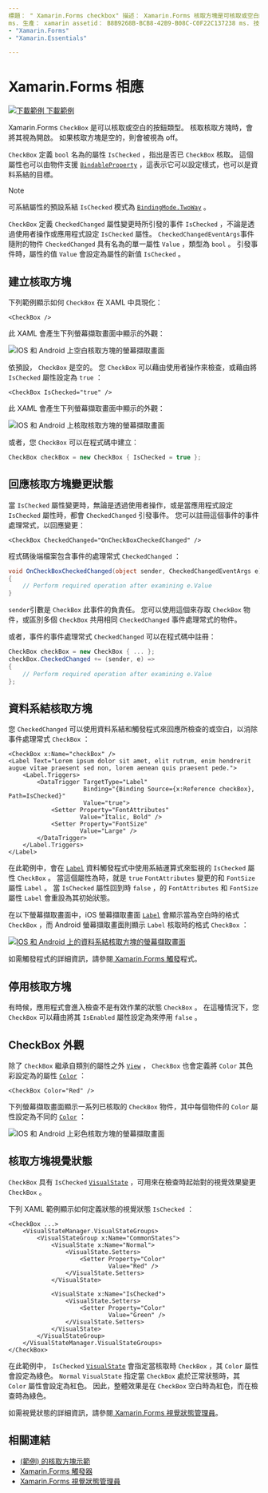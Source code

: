 ```yaml
---
標題： " Xamarin.Forms checkbox" 描述： Xamarin.Forms 核取方塊是可核取或空白的按鈕類型。 核取核取方塊時，會將其視為開啟。 如果核取方塊是空的，則會被視為 off。
ms. 生產： xamarin assetid： B8B9268B-BCB8-42B9-B08C-C0F22C137238 ms. 技術： xamarin-forms author： davidbritch ms. author： dabritch ms. date： 06/11/2019 no loc：
- "Xamarin.Forms"
- "Xamarin.Essentials"

---
```


# <a name="no-locxamarinforms-checkbox"></a>Xamarin.Forms 相應

[![下載範例](~/media/shared/download.png) 下載範例](/samples/xamarin/xamarin-forms-samples/userinterface-checkboxdemos/)

Xamarin.Forms `CheckBox` 是可以核取或空白的按鈕類型。 核取核取方塊時，會將其視為開啟。 如果核取方塊是空的，則會被視為 off。

`CheckBox` 定義 `bool` 名為的屬性 `IsChecked` ，指出是否已 `CheckBox` 核取。 這個屬性也可以由物件支援 [`BindableProperty`](xref:Xamarin.Forms.BindableProperty) ，這表示它可以設定樣式，也可以是資料系結的目標。

> [!NOTE]
> 可系結屬性的預設系結 `IsChecked` 模式為 [`BindingMode.TwoWay`](xref:Xamarin.Forms.BindingMode.TwoWay) 。

`CheckBox` 定義 `CheckedChanged` 屬性變更時所引發的事件 `IsChecked` ，不論是透過使用者操作或應用程式設定 `IsChecked` 屬性。 `CheckedChangedEventArgs`事件隨附的物件 `CheckedChanged` 具有名為的單一屬性 `Value` ，類型為 `bool` 。 引發事件時，屬性的值 `Value` 會設定為屬性的新值 `IsChecked` 。

## <a name="create-a-checkbox"></a>建立核取方塊

下列範例顯示如何 `CheckBox` 在 XAML 中具現化：

```xaml
<CheckBox />
```

此 XAML 會產生下列螢幕擷取畫面中顯示的外觀：

![IOS 和 Android 上空白核取方塊的螢幕擷取畫面](checkbox-images/checkbox-empty.png "空白核取方塊")

依預設， `CheckBox` 是空的。 您 `CheckBox` 可以藉由使用者操作來檢查，或藉由將 `IsChecked` 屬性設定為 `true` ：

```xaml
<CheckBox IsChecked="true" />
```

此 XAML 會產生下列螢幕擷取畫面中顯示的外觀：

![IOS 和 Android 上核取核取方塊的螢幕擷取畫面](checkbox-images/checkbox-checked.png "核取核取方塊")

或者，您 `CheckBox` 可以在程式碼中建立：

```csharp
CheckBox checkBox = new CheckBox { IsChecked = true };
```

## <a name="respond-to-a-checkbox-changing-state"></a>回應核取方塊變更狀態

當 `IsChecked` 屬性變更時，無論是透過使用者操作，或是當應用程式設定 `IsChecked` 屬性時，都會 `CheckedChanged` 引發事件。 您可以註冊這個事件的事件處理常式，以回應變更：

```xaml
<CheckBox CheckedChanged="OnCheckBoxCheckedChanged" />
```

程式碼後端檔案包含事件的處理常式 `CheckedChanged` ：

```csharp
void OnCheckBoxCheckedChanged(object sender, CheckedChangedEventArgs e)
{
    // Perform required operation after examining e.Value
}
```

`sender`引數是 `CheckBox` 此事件的負責任。 您可以使用這個來存取 `CheckBox` 物件，或區別多個 `CheckBox` 共用相同 `CheckedChanged` 事件處理常式的物件。

或者，事件的事件處理常式 `CheckedChanged` 可以在程式碼中註冊：

```csharp
CheckBox checkBox = new CheckBox { ... };
checkBox.CheckedChanged += (sender, e) =>
{
    // Perform required operation after examining e.Value
};
```

## <a name="data-bind-a-checkbox"></a>資料系結核取方塊

您 `CheckedChanged` 可以使用資料系結和觸發程式來回應所檢查的或空白，以消除事件處理常式 `CheckBox` ：

```xaml
<CheckBox x:Name="checkBox" />
<Label Text="Lorem ipsum dolor sit amet, elit rutrum, enim hendrerit augue vitae praesent sed non, lorem aenean quis praesent pede.">
    <Label.Triggers>
        <DataTrigger TargetType="Label"
                     Binding="{Binding Source={x:Reference checkBox}, Path=IsChecked}"
                     Value="true">
            <Setter Property="FontAttributes"
                    Value="Italic, Bold" />
            <Setter Property="FontSize"
                    Value="Large" />
        </DataTrigger>
    </Label.Triggers>
</Label>
```

在此範例中，會在 [`Label`](xref:Xamarin.Forms.Label) 資料觸發程式中使用系結運算式來監視的 `IsChecked` 屬性 `CheckBox` 。 當這個屬性為時，就是 `true` `FontAttributes` 變更的和 `FontSize` 屬性 `Label` 。 當 `IsChecked` 屬性回到時 `false` ，的 `FontAttributes` 和 `FontSize` 屬性 `Label` 會重設為其初始狀態。

在以下螢幕擷取畫面中，iOS 螢幕擷取畫面 [`Label`](xref:Xamarin.Forms.Label) 會顯示當為空白時的格式 `CheckBox` ，而 Android 螢幕擷取畫面則顯示 `Label` 核取時的格式 `CheckBox` ：

[![IOS 和 Android 上的資料系結核取方塊的螢幕擷取畫面](checkbox-images/checkbox-databinding.png "資料系結核取方塊")](checkbox-images/checkbox-databinding-large.png#lightbox "資料系結核取方塊")

如需觸發程式的詳細資訊，請參閱[ Xamarin.Forms 觸發](~/xamarin-forms/app-fundamentals/triggers.md)程式。

## <a name="disable-a-checkbox"></a>停用核取方塊

有時候，應用程式會進入檢查不是有效作業的狀態 `CheckBox` 。 在這種情況下，您 `CheckBox` 可以藉由將其 `IsEnabled` 屬性設定為來停用 `false` 。

## <a name="checkbox-appearance"></a>CheckBox 外觀

除了 `CheckBox` 繼承自類別的屬性之外 [`View`](xref:Xamarin.Forms.View) ， `CheckBox` 也會定義將 `Color` 其色彩設定為的屬性 [`Color`](xref:Xamarin.Forms.Color) ：

```xaml
<CheckBox Color="Red" />
```

下列螢幕擷取畫面顯示一系列已核取的 `CheckBox` 物件，其中每個物件的 `Color` 屬性設定為不同的 [`Color`](xref:Xamarin.Forms.Color) ：

![IOS 和 Android 上彩色核取方塊的螢幕擷取畫面](checkbox-images/checkbox-colors.png "彩色核取方塊")

## <a name="checkbox-visual-states"></a>核取方塊視覺狀態

`CheckBox` 具有 `IsChecked` [`VisualState`](xref:Xamarin.Forms.VisualState) ，可用來在檢查時起始對的視覺效果變更 `CheckBox` 。

下列 XAML 範例顯示如何定義狀態的視覺狀態 `IsChecked` ：

```xaml
<CheckBox ...>
    <VisualStateManager.VisualStateGroups>
        <VisualStateGroup x:Name="CommonStates">
            <VisualState x:Name="Normal">
                <VisualState.Setters>
                    <Setter Property="Color"
                            Value="Red" />
                </VisualState.Setters>
            </VisualState>

            <VisualState x:Name="IsChecked">
                <VisualState.Setters>
                    <Setter Property="Color"
                            Value="Green" />
                </VisualState.Setters>
            </VisualState>
        </VisualStateGroup>
    </VisualStateManager.VisualStateGroups>
</CheckBox>
```

在此範例中， `IsChecked` [`VisualState`](xref:Xamarin.Forms.VisualState) 會指定當核取時 `CheckBox` ，其 `Color` 屬性會設定為綠色。 `Normal` `VisualState` 指定當 `CheckBox` 處於正常狀態時，其 `Color` 屬性會設定為紅色。 因此，整體效果是在 `CheckBox` 空白時為紅色，而在檢查時為綠色。

如需視覺狀態的詳細資訊，請參閱[ Xamarin.Forms 視覺狀態管理員](~/xamarin-forms/user-interface/visual-state-manager.md)。

## <a name="related-links"></a>相關連結

- [ (範例) 的核取方塊示範 ](/samples/xamarin/xamarin-forms-samples/userinterface-checkboxdemos/)
- [Xamarin.Forms 觸發器](~/xamarin-forms/app-fundamentals/triggers.md)
- [Xamarin.Forms 視覺狀態管理員](~/xamarin-forms/user-interface/visual-state-manager.md)